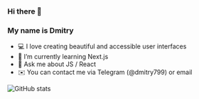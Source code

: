 ### Hi there 👋

### My name is Dmitry

- 💻 I love creating beautiful and accessible user interfaces
- 🌱 I’m currently learning Next.js
- 💬 Ask me about JS / React
- ✉️ You can contact me via Telegram (@dmitry799) or email

![GitHub stats](https://github-readme-stats.vercel.app/api?username=webdev163)

